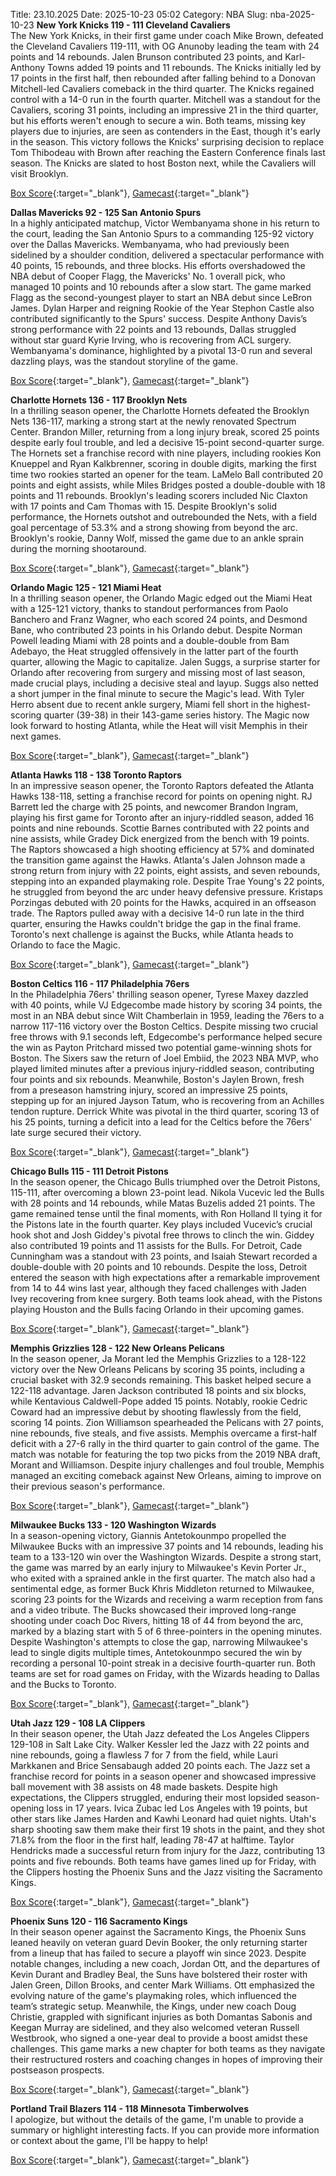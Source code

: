 Title: 23.10.2025
Date: 2025-10-23 05:02
Category: NBA 
Slug: nba-2025-10-23 
**New York Knicks 119 - 111 Cleveland Cavaliers**  
The New York Knicks, in their first game under coach Mike Brown, defeated the Cleveland Cavaliers 119-111, with OG Anunoby leading the team with 24 points and 14 rebounds. Jalen Brunson contributed 23 points, and Karl-Anthony Towns added 19 points and 11 rebounds. The Knicks initially led by 17 points in the first half, then rebounded after falling behind to a Donovan Mitchell-led Cavaliers comeback in the third quarter. The Knicks regained control with a 14-0 run in the fourth quarter. Mitchell was a standout for the Cavaliers, scoring 31 points, including an impressive 21 in the third quarter, but his efforts weren't enough to secure a win. Both teams, missing key players due to injuries, are seen as contenders in the East, though it's early in the season. This victory follows the Knicks' surprising decision to replace Tom Thibodeau with Brown after reaching the Eastern Conference finals last season. The Knicks are slated to host Boston next, while the Cavaliers will visit Brooklyn. 

[Box Score](/game/cle-vs-nyk-0022500003/box-score){:target="_blank"}, [Gamecast](/game/cle-vs-nyk-0022500003){:target="_blank"}<br>

**Dallas Mavericks 92 - 125 San Antonio Spurs**  
In a highly anticipated matchup, Victor Wembanyama shone in his return to the court, leading the San Antonio Spurs to a commanding 125-92 victory over the Dallas Mavericks. Wembanyama, who had previously been sidelined by a shoulder condition, delivered a spectacular performance with 40 points, 15 rebounds, and three blocks. His efforts overshadowed the NBA debut of Cooper Flagg, the Mavericks' No. 1 overall pick, who managed 10 points and 10 rebounds after a slow start. The game marked Flagg as the second-youngest player to start an NBA debut since LeBron James. Dylan Harper and reigning Rookie of the Year Stephon Castle also contributed significantly to the Spurs' success. Despite Anthony Davis’s strong performance with 22 points and 13 rebounds, Dallas struggled without star guard Kyrie Irving, who is recovering from ACL surgery. Wembanyama's dominance, highlighted by a pivotal 13-0 run and several dazzling plays, was the standout storyline of the game. 

[Box Score](/game/sas-vs-dal-0022500004/box-score){:target="_blank"}, [Gamecast](/game/sas-vs-dal-0022500004){:target="_blank"}<br>

**Charlotte Hornets 136 - 117 Brooklyn Nets**  
In a thrilling season opener, the Charlotte Hornets defeated the Brooklyn Nets 136-117, marking a strong start at the newly renovated Spectrum Center. Brandon Miller, returning from a long injury break, scored 25 points despite early foul trouble, and led a decisive 15-point second-quarter surge. The Hornets set a franchise record with nine players, including rookies Kon Knueppel and Ryan Kalkbrenner, scoring in double digits, marking the first time two rookies started an opener for the team. LaMelo Ball contributed 20 points and eight assists, while Miles Bridges posted a double-double with 18 points and 11 rebounds. Brooklyn's leading scorers included Nic Claxton with 17 points and Cam Thomas with 15. Despite Brooklyn's solid performance, the Hornets outshot and outrebounded the Nets, with a field goal percentage of 53.3% and a strong showing from beyond the arc. Brooklyn's rookie, Danny Wolf, missed the game due to an ankle sprain during the morning shootaround. 

[Box Score](/game/bkn-vs-cha-0022500080/box-score){:target="_blank"}, [Gamecast](/game/bkn-vs-cha-0022500080){:target="_blank"}<br>

**Orlando Magic 125 - 121 Miami Heat**  
In a thrilling season opener, the Orlando Magic edged out the Miami Heat with a 125-121 victory, thanks to standout performances from Paolo Banchero and Franz Wagner, who each scored 24 points, and Desmond Bane, who contributed 23 points in his Orlando debut. Despite Norman Powell leading Miami with 28 points and a double-double from Bam Adebayo, the Heat struggled offensively in the latter part of the fourth quarter, allowing the Magic to capitalize. Jalen Suggs, a surprise starter for Orlando after recovering from surgery and missing most of last season, made crucial plays, including a decisive steal and layup. Suggs also netted a short jumper in the final minute to secure the Magic's lead. With Tyler Herro absent due to recent ankle surgery, Miami fell short in the highest-scoring quarter (39-38) in their 143-game series history. The Magic now look forward to hosting Atlanta, while the Heat will visit Memphis in their next games. 

[Box Score](/game/mia-vs-orl-0022500081/box-score){:target="_blank"}, [Gamecast](/game/mia-vs-orl-0022500081){:target="_blank"}<br>

**Atlanta Hawks 118 - 138 Toronto Raptors**  
In an impressive season opener, the Toronto Raptors defeated the Atlanta Hawks 138-118, setting a franchise record for points on opening night. RJ Barrett led the charge with 25 points, and newcomer Brandon Ingram, playing his first game for Toronto after an injury-riddled season, added 16 points and nine rebounds. Scottie Barnes contributed with 22 points and nine assists, while Gradey Dick energized from the bench with 19 points. The Raptors showcased a high shooting efficiency at 57% and dominated the transition game against the Hawks. Atlanta's Jalen Johnson made a strong return from injury with 22 points, eight assists, and seven rebounds, stepping into an expanded playmaking role. Despite Trae Young's 22 points, he struggled from beyond the arc under heavy defensive pressure. Kristaps Porzingas debuted with 20 points for the Hawks, acquired in an offseason trade. The Raptors pulled away with a decisive 14-0 run late in the third quarter, ensuring the Hawks couldn't bridge the gap in the final frame. Toronto's next challenge is against the Bucks, while Atlanta heads to Orlando to face the Magic. 

[Box Score](/game/tor-vs-atl-0022500082/box-score){:target="_blank"}, [Gamecast](/game/tor-vs-atl-0022500082){:target="_blank"}<br>

**Boston Celtics 116 - 117 Philadelphia 76ers**  
In the Philadelphia 76ers' thrilling season opener, Tyrese Maxey dazzled with 40 points, while VJ Edgecombe made history by scoring 34 points, the most in an NBA debut since Wilt Chamberlain in 1959, leading the 76ers to a narrow 117-116 victory over the Boston Celtics. Despite missing two crucial free throws with 9.1 seconds left, Edgecombe's performance helped secure the win as Payton Pritchard missed two potential game-winning shots for Boston. The Sixers saw the return of Joel Embiid, the 2023 NBA MVP, who played limited minutes after a previous injury-riddled season, contributing four points and six rebounds. Meanwhile, Boston's Jaylen Brown, fresh from a preseason hamstring injury, scored an impressive 25 points, stepping up for an injured Jayson Tatum, who is recovering from an Achilles tendon rupture. Derrick White was pivotal in the third quarter, scoring 13 of his 25 points, turning a deficit into a lead for the Celtics before the 76ers' late surge secured their victory. 

[Box Score](/game/phi-vs-bos-0022500083/box-score){:target="_blank"}, [Gamecast](/game/phi-vs-bos-0022500083){:target="_blank"}<br>

**Chicago Bulls 115 - 111 Detroit Pistons**  
In the season opener, the Chicago Bulls triumphed over the Detroit Pistons, 115-111, after overcoming a blown 23-point lead. Nikola Vucevic led the Bulls with 28 points and 14 rebounds, while Matas Buzelis added 21 points. The game remained tense until the final moments, with Ron Holland II tying it for the Pistons late in the fourth quarter. Key plays included Vucevic’s crucial hook shot and Josh Giddey's pivotal free throws to clinch the win. Giddey also contributed 19 points and 11 assists for the Bulls. For Detroit, Cade Cunningham was a standout with 23 points, and Isaiah Stewart recorded a double-double with 20 points and 10 rebounds. Despite the loss, Detroit entered the season with high expectations after a remarkable improvement from 14 to 44 wins last year, although they faced challenges with Jaden Ivey recovering from knee surgery. Both teams look ahead, with the Pistons playing Houston and the Bulls facing Orlando in their upcoming games. 

[Box Score](/game/det-vs-chi-0022500084/box-score){:target="_blank"}, [Gamecast](/game/det-vs-chi-0022500084){:target="_blank"}<br>

**Memphis Grizzlies 128 - 122 New Orleans Pelicans**  
In the season opener, Ja Morant led the Memphis Grizzlies to a 128-122 victory over the New Orleans Pelicans by scoring 35 points, including a crucial basket with 32.9 seconds remaining. This basket helped secure a 122-118 advantage. Jaren Jackson contributed 18 points and six blocks, while Kentavious Caldwell-Pope added 15 points. Notably, rookie Cedric Coward had an impressive debut by shooting flawlessly from the field, scoring 14 points. Zion Williamson spearheaded the Pelicans with 27 points, nine rebounds, five steals, and five assists. Memphis overcame a first-half deficit with a 27-6 rally in the third quarter to gain control of the game. The match was notable for featuring the top two picks from the 2019 NBA draft, Morant and Williamson. Despite injury challenges and foul trouble, Memphis managed an exciting comeback against New Orleans, aiming to improve on their previous season's performance. 

[Box Score](/game/nop-vs-mem-0022500085/box-score){:target="_blank"}, [Gamecast](/game/nop-vs-mem-0022500085){:target="_blank"}<br>

**Milwaukee Bucks 133 - 120 Washington Wizards**  
In a season-opening victory, Giannis Antetokounmpo propelled the Milwaukee Bucks with an impressive 37 points and 14 rebounds, leading his team to a 133-120 win over the Washington Wizards. Despite a strong start, the game was marred by an early injury to Milwaukee's Kevin Porter Jr., who exited with a sprained ankle in the first quarter. The match also had a sentimental edge, as former Buck Khris Middleton returned to Milwaukee, scoring 23 points for the Wizards and receiving a warm reception from fans and a video tribute. The Bucks showcased their improved long-range shooting under coach Doc Rivers, hitting 18 of 44 from beyond the arc, marked by a blazing start with 5 of 6 three-pointers in the opening minutes. Despite Washington's attempts to close the gap, narrowing Milwaukee's lead to single digits multiple times, Antetokounmpo secured the win by recording a personal 10-point streak in a decisive fourth-quarter run. Both teams are set for road games on Friday, with the Wizards heading to Dallas and the Bucks to Toronto. 

[Box Score](/game/was-vs-mil-0022500086/box-score){:target="_blank"}, [Gamecast](/game/was-vs-mil-0022500086){:target="_blank"}<br>

**Utah Jazz 129 - 108 LA Clippers**  
In their season opener, the Utah Jazz defeated the Los Angeles Clippers 129-108 in Salt Lake City. Walker Kessler led the Jazz with 22 points and nine rebounds, going a flawless 7 for 7 from the field, while Lauri Markkanen and Brice Sensabaugh added 20 points each. The Jazz set a franchise record for points in a season opener and showcased impressive ball movement with 38 assists on 48 made baskets. Despite high expectations, the Clippers struggled, enduring their most lopsided season-opening loss in 17 years. Ivica Zubac led Los Angeles with 19 points, but other stars like James Harden and Kawhi Leonard had quiet nights. Utah's sharp shooting saw them make their first 19 shots in the paint, and they shot 71.8% from the floor in the first half, leading 78-47 at halftime. Taylor Hendricks made a successful return from injury for the Jazz, contributing 13 points and five rebounds. Both teams have games lined up for Friday, with the Clippers hosting the Phoenix Suns and the Jazz visiting the Sacramento Kings. 

[Box Score](/game/lac-vs-uta-0022500087/box-score){:target="_blank"}, [Gamecast](/game/lac-vs-uta-0022500087){:target="_blank"}<br>

**Phoenix Suns 120 - 116 Sacramento Kings**  
In their season opener against the Sacramento Kings, the Phoenix Suns leaned heavily on veteran guard Devin Booker, the only returning starter from a lineup that has failed to secure a playoff win since 2023. Despite notable changes, including a new coach, Jordan Ott, and the departures of Kevin Durant and Bradley Beal, the Suns have bolstered their roster with Jalen Green, Dillon Brooks, and center Mark Williams. Ott emphasized the evolving nature of the game's playmaking roles, which influenced the team’s strategic setup. Meanwhile, the Kings, under new coach Doug Christie, grappled with significant injuries as both Domantas Sabonis and Keegan Murray are sidelined, and they also welcomed veteran Russell Westbrook, who signed a one-year deal to provide a boost amidst these challenges. This game marks a new chapter for both teams as they navigate their restructured rosters and coaching changes in hopes of improving their postseason prospects. 

[Box Score](/game/sac-vs-phx-0022500088/box-score){:target="_blank"}, [Gamecast](/game/sac-vs-phx-0022500088){:target="_blank"}<br>

**Portland Trail Blazers 114 - 118 Minnesota Timberwolves**  
I apologize, but without the details of the game, I'm unable to provide a summary or highlight interesting facts. If you can provide more information or context about the game, I'll be happy to help! 

[Box Score](/game/min-vs-por-0022500089/box-score){:target="_blank"}, [Gamecast](/game/min-vs-por-0022500089){:target="_blank"}<br>

